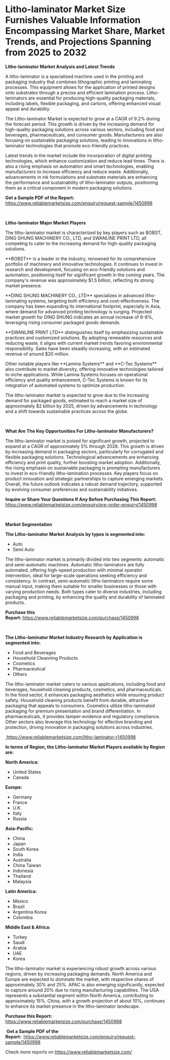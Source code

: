 <p><h1>Litho-laminator Market Size Furnishes Valuable Information Encompassing Market Share, Market Trends, and Projections Spanning from 2025 to 2032</h1></p><p><strong>Litho-laminator Market Analysis and Latest Trends</strong></p>
<p><p>A litho-laminator is a specialized machine used in the printing and packaging industry that combines lithographic printing and laminating processes. This equipment allows for the application of printed designs onto substrates through a precise and efficient lamination process. Litho-laminators are essential for producing high-quality packaging materials, including labels, flexible packaging, and cartons, offering enhanced visual appeal and durability.</p><p>The Litho-laminator Market is expected to grow at a CAGR of 9.2% during the forecast period. This growth is driven by the increasing demand for high-quality packaging solutions across various sectors, including food and beverages, pharmaceuticals, and consumer goods. Manufacturers are also focusing on sustainable packaging solutions, leading to innovations in litho-laminator technologies that promote eco-friendly practices.</p><p>Latest trends in the market include the incorporation of digital printing technologies, which enhance customization and reduce lead times. There is also a rising emphasis on automation and smart technologies, enabling manufacturers to increase efficiency and reduce waste. Additionally, advancements in ink formulations and substrate materials are enhancing the performance and sustainability of litho-laminator outputs, positioning them as a critical component in modern packaging solutions.</p></p>
<p><strong>Get a Sample PDF of the Report:&nbsp;</strong> <a href="https://www.reliablemarketsize.com/enquiry/request-sample/1450998?utm_campaign=2804&utm_medium=2&utm_source=Github&utm_content=ia&utm_term=27022025&utm_id=litho-laminator">https://www.reliablemarketsize.com/enquiry/request-sample/1450998</a></p>
<p>&nbsp;</p>
<p><strong>Litho-laminator Major Market Players</strong></p>
<p><p>The litho-laminator market is characterized by key players such as BOBST, DING SHUNG MACHINERY CO., LTD, and SWANLINE PRINT LTD, all competing to cater to the increasing demand for high-quality packaging solutions. </p><p>**BOBST** is a leader in the industry, renowned for its comprehensive portfolio of machinery and innovative technologies. It continues to invest in research and development, focusing on eco-friendly solutions and automation, positioning itself for significant growth in the coming years. The company's revenue was approximately $1.5 billion, reflecting its strong market presence.</p><p>**DING SHUNG MACHINERY CO., LTD** specializes in advanced litho-laminating systems, targeting both efficiency and cost-effectiveness. The company has been expanding its international footprint, especially in Asia, where demand for advanced printing technology is surging. Projected market growth for DING SHUNG indicates an annual increase of 6-8%, leveraging rising consumer packaged goods demands.</p><p>**SWANLINE PRINT LTD** distinguishes itself by emphasizing sustainable practices and customized solutions. By adopting renewable resources and reducing waste, it aligns with current market trends favoring environmental responsibility. Sales have been steadily increasing, with an estimated revenue of around $20 million.</p><p>Other notable players like **Lamina Systems** and **C-Tec Systems** also contribute to market diversity, offering innovative technologies tailored to niche applications. While Lamina Systems focuses on operational efficiency and quality enhancement, C-Tec Systems is known for its integration of automated systems to optimize production. </p><p>The litho-laminator market is expected to grow due to the increasing demand for packaged goods, estimated to reach a market size of approximately $2 billion by 2025, driven by advancements in technology and a shift towards sustainable practices across the globe.</p></p>
<p>&nbsp;</p>
<p><strong>What Are The Key Opportunities For Litho-laminator Manufacturers?</strong></p>
<p><p>The litho-laminator market is poised for significant growth, projected to expand at a CAGR of approximately 5% through 2028. This growth is driven by increasing demand in packaging sectors, particularly for corrugated and flexible packaging solutions. Technological advancements are enhancing efficiency and print quality, further boosting market adoption. Additionally, the rising emphasis on sustainable packaging is prompting manufacturers to invest in eco-friendly litho-lamination processes. Key players focus on product innovation and strategic partnerships to capture emerging markets. Overall, the future outlook indicates a robust demand trajectory, supported by evolving consumer preferences and sustainability initiatives.</p></p>
<p><strong>Inquire or Share Your Questions If Any Before Purchasing This Report:</strong> <a href="https://www.reliablemarketsize.com/enquiry/pre-order-enquiry/1450998?utm_campaign=2804&utm_medium=2&utm_source=Github&utm_content=ia&utm_term=27022025&utm_id=litho-laminator">https://www.reliablemarketsize.com/enquiry/pre-order-enquiry/1450998</a></p>
<p>&nbsp;</p>
<p><strong>Market Segmentation</strong></p>
<p><strong>The Litho-laminator Market Analysis by types is segmented into:</strong></p>
<p><ul><li>Auto</li><li>Semi Auto</li></ul></p>
<p><p>The litho-laminator market is primarily divided into two segments: automatic and semi-automatic machines. Automatic litho-laminators are fully automated, offering high-speed production with minimal operator intervention, ideal for large-scale operations seeking efficiency and consistency. In contrast, semi-automatic litho-laminators require some manual input, making them suitable for smaller businesses or those with varying production needs. Both types cater to diverse industries, including packaging and printing, by enhancing the quality and durability of laminated products.</p></p>
<p><strong>Purchase this Report:&nbsp;</strong><a href="https://www.reliablemarketsize.com/purchase/1450998?utm_campaign=2804&utm_medium=2&utm_source=Github&utm_content=ia&utm_term=27022025&utm_id=litho-laminator">https://www.reliablemarketsize.com/purchase/1450998</a></p>
<p>&nbsp;</p>
<p><strong>The Litho-laminator Market Industry Research by Application is segmented into:</strong></p>
<p><ul><li>Food and Beverages</li><li>Household Cleanning Products</li><li>Cosmetics</li><li>Pharmaceutical</li><li>Others</li></ul></p>
<p><p>The litho-laminator market caters to various applications, including food and beverages, household cleaning products, cosmetics, and pharmaceuticals. In the food sector, it enhances packaging aesthetics while ensuring product safety. Household cleaning products benefit from durable, attractive packaging that appeals to consumers. Cosmetics utilize litho-laminated packaging for premium presentation and brand differentiation. In pharmaceuticals, it provides tamper-evidence and regulatory compliance. Other sectors also leverage this technology for effective branding and protection, driving innovation in packaging solutions across industries.</p></p>
<p><a href="https://www.reliablemarketsize.com/litho-laminator-r1450998?utm_campaign=2804&utm_medium=2&utm_source=Github&utm_content=ia&utm_term=27022025&utm_id=litho-laminator">&nbsp;https://www.reliablemarketsize.com/litho-laminator-r1450998</a></p>
<p><strong>In terms of Region, the Litho-laminator Market Players available by Region are:</strong></p>
<p>
    <p> <strong> North America: </strong>
        <ul>
            <li>United States</li>
            <li>Canada</li>
        </ul>
        </p> 
    <p> <strong> Europe: </strong>
        <ul>
            <li>Germany</li>
            <li>France</li>
            <li>U.K.</li>
            <li>Italy</li>
            <li>Russia</li>
        </ul>
        </p> 
    <p> <strong> Asia-Pacific: </strong>
        <ul>
            <li>China</li>
            <li>Japan</li>
            <li>South Korea</li>
            <li>India</li>
            <li>Australia</li>
            <li>China Taiwan</li>
            <li>Indonesia</li>
            <li>Thailand</li>
            <li>Malaysia</li>
        </ul>
        </p> 
    <p> <strong> Latin America: </strong>
        <ul>
            <li>Mexico</li>
            <li>Brazil</li>
            <li>Argentina Korea</li>
            <li>Colombia</li>
        </ul>
        </p> 
    <p> <strong> Middle East & Africa: </strong>
        <ul>
            <li>Turkey</li>
            <li>Saudi</li>
            <li>Arabia</li>
            <li>UAE</li>
            <li>Korea</li>
        </ul>
    </p>
    </p>
<p><p>The litho-laminator market is experiencing robust growth across various regions, driven by increasing packaging demands. North America and Europe are expected to dominate the market, with respective shares of approximately 30% and 25%. APAC is also emerging significantly, expected to capture around 20% due to rising manufacturing capabilities. The USA represents a substantial segment within North America, contributing to approximately 15%. China, with a growth projection of about 10%, continues to enhance its market presence in the litho-laminator landscape.</p></p>
<p><strong>Purchase this Report: </strong><a href="https://www.reliablemarketsize.com/purchase/1450998?utm_campaign=2804&utm_medium=2&utm_source=Github&utm_content=ia&utm_term=27022025&utm_id=litho-laminator">https://www.reliablemarketsize.com/purchase/1450998</a></p>
<p>&nbsp;<strong>Get a Sample PDF of the Report:&nbsp;&nbsp;</strong><a href="https://www.reliablemarketsize.com/enquiry/request-sample/1450998?utm_campaign=2804&utm_medium=2&utm_source=Github&utm_content=ia&utm_term=27022025&utm_id=litho-laminator">https://www.reliablemarketsize.com/enquiry/request-sample/1450998</a></p>
<p><strong></strong></p>
<p>Check more reports on <a href="https://www.reliablemarketsize.com/?utm_campaign=2804&utm_medium=2&utm_source=Github&utm_content=ia&utm_term=27022025&utm_id=litho-laminator">https://www.reliablemarketsize.com/</a></p>